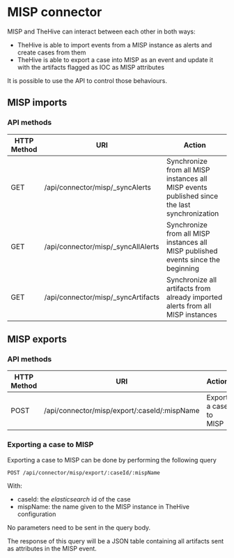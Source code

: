 # MISP connector

MISP and TheHive can interact between each other in both ways:
* TheHive is able to import events from a MISP instance as alerts and create cases from them
* TheHive is able to export a case into MISP as an event and update it with the artifacts flagged as IOC as MISP attributes

It is possible to use the API to control those behaviours.

## MISP imports

### API methods

| HTTP Method | URI                                | Action                                                                                        |
|-------------|------------------------------------|-----------------------------------------------------------------------------------------------|
| GET         | /api/connector/misp/_syncAlerts    | Synchronize from all MISP instances all MISP events published since the last synchronization  |
| GET         | /api/connector/misp/_syncAllAlerts | Synchronize from all MISP instances all MISP published events since the beginning             |
| GET         | /api/connector/misp/_syncArtifacts | Synchronize all artifacts from already imported alerts from all MISP instances                |

## MISP exports

### API methods

| HTTP Method | URI                                           | Action                |
|-------------|-----------------------------------------------|-----------------------|
| POST        | /api/connector/misp/export/:caseId/:mispName | Export a case to MISP |

### Exporting a case to MISP
Exporting a case to MISP can be done by performing the following query
```
POST /api/connector/misp/export/:caseId/:mispName
```
With:
* caseId: the _elasticsearch_ id of the case
* mispName: the name given to the MISP instance in TheHive configuration

No parameters need to be sent in the query body.

The response of this query will be a JSON table containing all artifacts sent as attributes in the MISP event.
